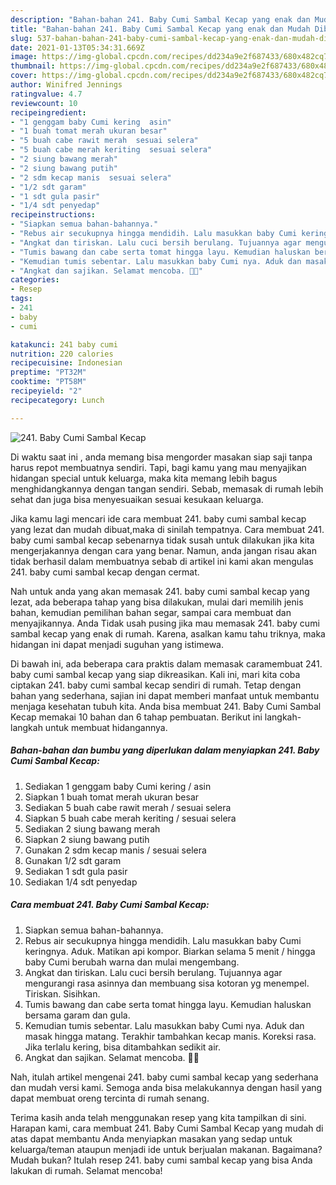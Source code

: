 ```yaml
---
description: "Bahan-bahan 241. Baby Cumi Sambal Kecap yang enak dan Mudah Dibuat"
title: "Bahan-bahan 241. Baby Cumi Sambal Kecap yang enak dan Mudah Dibuat"
slug: 537-bahan-bahan-241-baby-cumi-sambal-kecap-yang-enak-dan-mudah-dibuat
date: 2021-01-13T05:34:31.669Z
image: https://img-global.cpcdn.com/recipes/dd234a9e2f687433/680x482cq70/241-baby-cumi-sambal-kecap-foto-resep-utama.jpg
thumbnail: https://img-global.cpcdn.com/recipes/dd234a9e2f687433/680x482cq70/241-baby-cumi-sambal-kecap-foto-resep-utama.jpg
cover: https://img-global.cpcdn.com/recipes/dd234a9e2f687433/680x482cq70/241-baby-cumi-sambal-kecap-foto-resep-utama.jpg
author: Winifred Jennings
ratingvalue: 4.7
reviewcount: 10
recipeingredient:
- "1 genggam baby Cumi kering  asin"
- "1 buah tomat merah ukuran besar"
- "5 buah cabe rawit merah  sesuai selera"
- "5 buah cabe merah keriting  sesuai selera"
- "2 siung bawang merah"
- "2 siung bawang putih"
- "2 sdm kecap manis  sesuai selera"
- "1/2 sdt garam"
- "1 sdt gula pasir"
- "1/4 sdt penyedap"
recipeinstructions:
- "Siapkan semua bahan-bahannya."
- "Rebus air secukupnya hingga mendidih. Lalu masukkan baby Cumi keringnya. Aduk. Matikan api kompor. Biarkan selama 5 menit / hingga baby Cumi berubah warna dan mulai mengembang."
- "Angkat dan tiriskan. Lalu cuci bersih berulang. Tujuannya agar mengurangi rasa asinnya dan membuang sisa kotoran yg menempel. Tiriskan. Sisihkan."
- "Tumis bawang dan cabe serta tomat hingga layu. Kemudian haluskan bersama garam dan gula."
- "Kemudian tumis sebentar. Lalu masukkan baby Cumi nya. Aduk dan masak hingga matang. Terakhir tambahkan kecap manis. Koreksi rasa. Jika terlalu kering, bisa ditambahkan sedikit air."
- "Angkat dan sajikan. Selamat mencoba. 🤗😊"
categories:
- Resep
tags:
- 241
- baby
- cumi

katakunci: 241 baby cumi 
nutrition: 220 calories
recipecuisine: Indonesian
preptime: "PT32M"
cooktime: "PT58M"
recipeyield: "2"
recipecategory: Lunch

---
```



![241. Baby Cumi Sambal Kecap](https://img-global.cpcdn.com/recipes/dd234a9e2f687433/680x482cq70/241-baby-cumi-sambal-kecap-foto-resep-utama.jpg)

Di waktu  saat ini , anda memang bisa mengorder masakan siap saji tanpa harus repot membuatnya sendiri. Tapi, bagi kamu yang mau menyajikan hidangan special untuk keluarga, maka kita memang lebih bagus menghidangkannya dengan tangan sendiri. Sebab, memasak di rumah lebih sehat dan juga bisa menyesuaikan sesuai kesukaan keluarga.

Jika kamu lagi mencari ide cara membuat 241. baby cumi sambal kecap yang lezat dan mudah dibuat,maka di sinilah tempatnya. Cara membuat 241. baby cumi sambal kecap  sebenarnya tidak susah untuk dilakukan jika kita mengerjakannya dengan cara yang benar. Namun, anda jangan risau akan tidak berhasil dalam membuatnya 
sebab di artikel ini kami akan mengulas 241. baby cumi sambal kecap dengan cermat.  



Nah untuk anda yang akan memasak 241. baby cumi sambal kecap yang lezat, ada beberapa tahap yang bisa dilakukan, mulai dari memilih jenis bahan, kemudian pemilihan bahan segar, sampai cara membuat dan menyajikannya. Anda Tidak usah pusing jika mau memasak 241. baby cumi sambal kecap yang enak di rumah. Karena, asalkan kamu  tahu triknya, maka hidangan ini dapat menjadi suguhan yang istimewa.

Di bawah ini, ada beberapa cara praktis  dalam memasak caramembuat 241. baby cumi sambal kecap yang siap dikreasikan. Kali ini, mari kita coba ciptakan 241. baby cumi sambal kecap sendiri di rumah. Tetap dengan bahan yang sederhana, sajian ini dapat memberi manfaat untuk membantu menjaga kesehatan tubuh kita. Anda bisa membuat 241. Baby Cumi Sambal Kecap memakai 10 bahan dan 6 tahap pembuatan. Berikut ini langkah-langkah untuk membuat hidangannya.

<!--inarticleads1-->

##### Bahan-bahan dan bumbu yang diperlukan dalam menyiapkan 241. Baby Cumi Sambal Kecap:

1. Sediakan 1 genggam baby Cumi kering / asin
1. Siapkan 1 buah tomat merah ukuran besar
1. Sediakan 5 buah cabe rawit merah / sesuai selera
1. Siapkan 5 buah cabe merah keriting / sesuai selera
1. Sediakan 2 siung bawang merah
1. Siapkan 2 siung bawang putih
1. Gunakan 2 sdm kecap manis / sesuai selera
1. Gunakan 1/2 sdt garam
1. Sediakan 1 sdt gula pasir
1. Sediakan 1/4 sdt penyedap




<!--inarticleads2-->

##### Cara membuat 241. Baby Cumi Sambal Kecap:

1. Siapkan semua bahan-bahannya.
1. Rebus air secukupnya hingga mendidih. Lalu masukkan baby Cumi keringnya. Aduk. Matikan api kompor. Biarkan selama 5 menit / hingga baby Cumi berubah warna dan mulai mengembang.
1. Angkat dan tiriskan. Lalu cuci bersih berulang. Tujuannya agar mengurangi rasa asinnya dan membuang sisa kotoran yg menempel. Tiriskan. Sisihkan.
1. Tumis bawang dan cabe serta tomat hingga layu. Kemudian haluskan bersama garam dan gula.
1. Kemudian tumis sebentar. Lalu masukkan baby Cumi nya. Aduk dan masak hingga matang. Terakhir tambahkan kecap manis. Koreksi rasa. Jika terlalu kering, bisa ditambahkan sedikit air.
1. Angkat dan sajikan. Selamat mencoba. 🤗😊




Nah, itulah artikel mengenai  241. baby cumi sambal kecap  yang sederhana dan mudah versi kami. Semoga anda bisa melakukannya dengan hasil yang dapat membuat oreng tercinta di rumah senang. 

Terima kasih anda telah menggunakan resep yang kita tampilkan di sini. Harapan kami, cara membuat  241. Baby Cumi Sambal Kecap yang mudah di atas dapat membantu Anda menyiapkan masakan yang sedap untuk keluarga/teman ataupun menjadi ide untuk berjualan makanan. Bagaimana? Mudah bukan? Itulah resep 241. baby cumi sambal kecap yang bisa Anda lakukan di rumah. Selamat mencoba!


